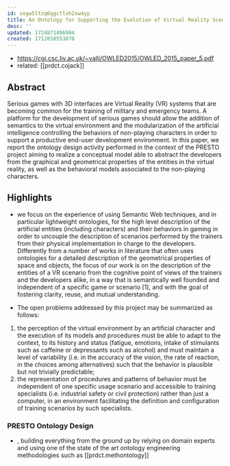 ```yaml
---
id: sogw5ltzq6qgctlvh2xw4yp
title: An Ontology for Supporting the Evolution of Virtual Reality Scenarios
desc: ''
updated: 1724871406904
created: 1712858553876
---
```


- https://cgi.csc.liv.ac.uk/~valli/OWLED2015/OWLED_2015_paper_5.pdf
- related: [[prdct.cojack]]


## Abstract

Serious games with 3D interfaces are Virtual Reality (VR) systems that are becoming common for the training of military and emergency teams. A platform for the development of serious games should allow the addition of semantics to the virtual environment and the modularization of the artificial intelligence controlling the behaviors of non-playing characters in order to support a productive end-user development environment. In this paper, we report the ontology design activity performed in the context of the PRESTO project aiming to realize a conceptual model able to abstract the developers from the graphical and geometrical properties of the entities in the virtual reality, as well as the behavioral models associated to the non-playing characters.

## Highlights

- we focus on the experience of using Semantic Web techniques, and in particular lightweight ontologies, for the high level description of the artificial entities (including characters) and their behaviors in gaming in order to uncouple the description of scenarios performed by the trainers from their physical implementation in charge to the developers. Differently from a number of works in literature that often uses ontologies for a detailed description of the geometrical properties of space and objects, the focus of our work is on the description of the entities of a VR scenario from the cognitive point of views of the trainers and the developers alike, in a way that is semantically well founded and independent of a specific game or scenario [1], and with the goal of fostering clarity, reuse, and mutual understanding.

- The open problems addressed by this project may be summarized as follows:
1. the perception of the virtual environment by an artificial character and the execution of its models and procedures must be able to adapt to the context, to its history and status (fatigue, emotions, intake of stimulants such as caffeine or depressants such as alcohol) and must maintain a level of variability (i.e. in the accuracy of the vision, the rate of reaction, in the choices among alternatives) such that the behavior is plausible but not trivially predictable;
2. the representation of procedures and patterns of behavior must be independent of one specific usage scenario and accessible to training specialists (i.e. industrial safety or civil protection) rather than just a computer, in an environment facilitating the definition and configuration of training scenarios by such specialists.

### PRESTO Ontology Design

- , building everything from the ground up by relying on domain experts and using one of the state of the art ontology engineering methodologies such as [[prdct.methontology]]
